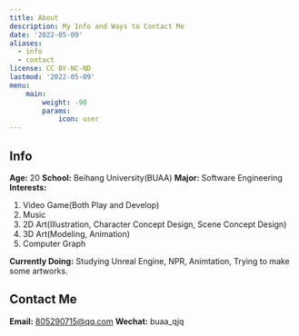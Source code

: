 ```yaml
---
title: About
description: My Info and Ways to Contact Me
date: '2022-05-09'
aliases:
  - info
  - contact
license: CC BY-NC-ND
lastmod: '2022-05-09'
menu:
    main: 
        weight: -90
        params:
            icon: user
---
```


## Info
**Age:** 20
**School:** Beihang University(BUAA)
**Major:** Software Engineering
**Interests:** 
1. Video Game(Both Play and Develop)
2. Music 
3. 2D Art(Illustration, Character Concept Design, Scene Concept Design)
4. 3D Art(Modeling, Animation)
5. Computer Graph

**Currently Doing:** Studying Unreal Engine, NPR, Animtation, Trying to make some artworks.

## Contact Me
**Email:** 805290715@qq.com
**Wechat:** buaa_qjq
